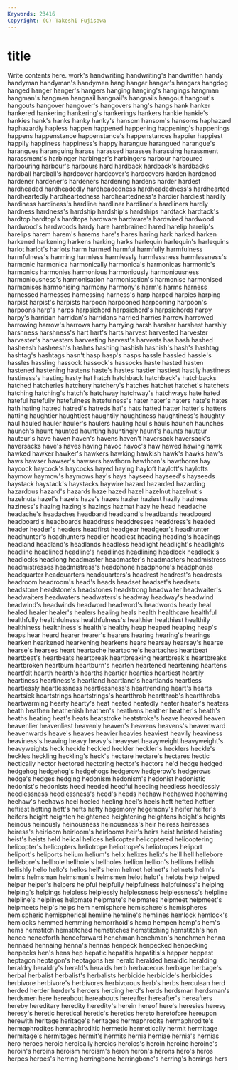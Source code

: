 ```yaml
---
Keywords: 23416 
Copyright: (C) Takeshi Fujisawa
---
```


# title

Write contents here.
work's
handwriting handwriting's handwritten handy handyman handyman's handymen hang hangar hangar's
hangars hangdog hanged hanger hanger's hangers hanging hanging's hangings hangman
hangman's hangmen hangnail hangnail's hangnails hangout hangout's hangouts hangover hangover's
hangovers hang's hangs hank hanker hankered hankering hankering's hankerings hankers
hankie hankie's hankies hank's hanks hanky hanky's hansom hansom's hansoms
haphazard haphazardly hapless happen happened happening happening's happenings happens happenstance
happenstance's happenstances happier happiest happily happiness happiness's happy harangue harangued
harangue's harangues haranguing harass harassed harasses harassing harassment harassment's harbinger
harbinger's harbingers harbour harboured harbouring harbour's harbours hard hardback hardback's
hardbacks hardball hardball's hardcover hardcover's hardcovers harden hardened hardener hardener's
hardeners hardening hardens harder hardest hardheaded hardheadedly hardheadedness hardheadedness's hardhearted
hardheartedly hardheartedness hardheartedness's hardier hardiest hardily hardiness hardiness's hardline hardliner
hardliner's hardliners hardly hardness hardness's hardship hardship's hardships hardtack hardtack's
hardtop hardtop's hardtops hardware hardware's hardwired hardwood hardwood's hardwoods hardy
hare harebrained hared harelip harelip's harelips harem harem's harems hare's
hares haring hark harked harken harkened harkening harkens harking harks
harlequin harlequin's harlequins harlot harlot's harlots harm harmed harmful harmfully
harmfulness harmfulness's harming harmless harmlessly harmlessness harmlessness's harmonic harmonica harmonically
harmonica's harmonicas harmonic's harmonics harmonies harmonious harmoniously harmoniousness harmoniousness's harmonisation
harmonisation's harmonise harmonised harmonises harmonising harmony harmony's harm's harms harness
harnessed harnesses harnessing harness's harp harped harpies harping harpist harpist's
harpists harpoon harpooned harpooning harpoon's harpoons harp's harps harpsichord harpsichord's
harpsichords harpy harpy's harridan harridan's harridans harried harries harrow harrowed
harrowing harrow's harrows harry harrying harsh harsher harshest harshly harshness
harshness's hart hart's harts harvest harvested harvester harvester's harvesters harvesting
harvest's harvests has hash hashed hasheesh hasheesh's hashes hashing hashish
hashish's hash's hashtag hashtag's hashtags hasn't hasp hasp's hasps hassle
hassled hassle's hassles hassling hassock hassock's hassocks haste hasted hasten
hastened hastening hastens haste's hastes hastier hastiest hastily hastiness hastiness's
hasting hasty hat hatch hatchback hatchback's hatchbacks hatched hatcheries hatchery
hatchery's hatches hatchet hatchet's hatchets hatching hatching's hatch's hatchway hatchway's
hatchways hate hated hateful hatefully hatefulness hatefulness's hater hater's haters
hate's hates hath hating hatred hatred's hatreds hat's hats hatted
hatter hatter's hatters hatting haughtier haughtiest haughtily haughtiness haughtiness's haughty
haul hauled hauler hauler's haulers hauling haul's hauls haunch haunches
haunch's haunt haunted haunting hauntingly haunt's haunts hauteur hauteur's have
haven haven's havens haven't haversack haversack's haversacks have's haves having
havoc havoc's haw hawed hawing hawk hawked hawker hawker's hawkers
hawking hawkish hawk's hawks haw's haws hawser hawser's hawsers hawthorn
hawthorn's hawthorns hay haycock haycock's haycocks hayed haying hayloft hayloft's
haylofts haymow haymow's haymows hay's hays hayseed hayseed's hayseeds haystack
haystack's haystacks haywire hazard hazarded hazarding hazardous hazard's hazards haze
hazed hazel hazelnut hazelnut's hazelnuts hazel's hazels haze's hazes hazier
haziest hazily haziness haziness's hazing hazing's hazings hazmat hazy he
head headache headache's headaches headband headband's headbands headboard headboard's headboards
headdress headdresses headdress's headed header header's headers headfirst headgear headgear's
headhunter headhunter's headhunters headier headiest heading heading's headings headland headland's
headlands headless headlight headlight's headlights headline headlined headline's headlines headlining
headlock headlock's headlocks headlong headmaster headmaster's headmasters headmistress headmistresses headmistress's
headphone headphone's headphones headquarter headquarters headquarters's headrest headrest's headrests headroom
headroom's head's heads headset headset's headsets headstone headstone's headstones headstrong
headwaiter headwaiter's headwaiters headwaters headwaters's headway headway's headwind headwind's headwinds
headword headword's headwords heady heal healed healer healer's healers healing
heals health healthcare healthful healthfully healthfulness healthfulness's healthier healthiest healthily
healthiness healthiness's health's healthy heap heaped heaping heap's heaps hear
heard hearer hearer's hearers hearing hearing's hearings hearken hearkened hearkening
hearkens hears hearsay hearsay's hearse hearse's hearses heart heartache heartache's
heartaches heartbeat heartbeat's heartbeats heartbreak heartbreaking heartbreak's heartbreaks heartbroken heartburn
heartburn's hearten heartened heartening heartens heartfelt hearth hearth's hearths heartier
hearties heartiest heartily heartiness heartiness's heartland heartland's heartlands heartless heartlessly
heartlessness heartlessness's heartrending heart's hearts heartsick heartstrings heartstrings's heartthrob heartthrob's
heartthrobs heartwarming hearty hearty's heat heated heatedly heater heater's heaters
heath heathen heathenish heathen's heathens heather heather's heath's heaths heating
heat's heats heatstroke heatstroke's heave heaved heaven heavenlier heavenliest heavenly
heaven's heavens heavens's heavenward heavenwards heave's heaves heavier heavies heaviest
heavily heaviness heaviness's heaving heavy heavy's heavyset heavyweight heavyweight's heavyweights
heck heckle heckled heckler heckler's hecklers heckle's heckles heckling heckling's
heck's hectare hectare's hectares hectic hectically hector hectored hectoring hector's
hectors he'd hedge hedged hedgehog hedgehog's hedgehogs hedgerow hedgerow's hedgerows
hedge's hedges hedging hedonism hedonism's hedonist hedonistic hedonist's hedonists heed
heeded heedful heeding heedless heedlessly heedlessness heedlessness's heed's heeds heehaw
heehawed heehawing heehaw's heehaws heel heeled heeling heel's heels heft
hefted heftier heftiest hefting heft's hefts hefty hegemony hegemony's heifer
heifer's heifers height heighten heightened heightening heightens height's heights heinous
heinously heinousness heinousness's heir heiress heiresses heiress's heirloom heirloom's heirlooms
heir's heirs heist heisted heisting heist's heists held helical helices
helicopter helicoptered helicoptering helicopter's helicopters heliotrope heliotrope's heliotropes heliport heliport's
heliports helium helium's helix helixes helix's he'll hell hellebore hellebore's
hellhole hellhole's hellholes hellion hellion's hellions hellish hellishly hello hello's
hellos hell's helm helmet helmet's helmets helm's helms helmsman helmsman's
helmsmen helot helot's helots help helped helper helper's helpers helpful
helpfully helpfulness helpfulness's helping helping's helpings helpless helplessly helplessness helplessness's
helpline helpline's helplines helpmate helpmate's helpmates helpmeet helpmeet's helpmeets help's
helps hem hemisphere hemisphere's hemispheres hemispheric hemispherical hemline hemline's hemlines
hemlock hemlock's hemlocks hemmed hemming hemorrhoid's hemp hempen hemp's hem's
hems hemstitch hemstitched hemstitches hemstitching hemstitch's hen hence henceforth henceforward
henchman henchman's henchmen henna hennaed hennaing henna's hennas henpeck henpecked
henpecking henpecks hen's hens hep hepatic hepatitis hepatitis's hepper heppest
heptagon heptagon's heptagons her herald heralded heraldic heralding heraldry heraldry's
herald's heralds herb herbaceous herbage herbage's herbal herbalist herbalist's herbalists
herbicide herbicide's herbicides herbivore herbivore's herbivores herbivorous herb's herbs herculean
herd herded herder herder's herders herding herd's herds herdsman herdsman's
herdsmen here hereabout hereabouts hereafter hereafter's hereafters hereby hereditary heredity
heredity's herein hereof here's heresies heresy heresy's heretic heretical heretic's
heretics hereto heretofore hereupon herewith heritage heritage's heritages hermaphrodite hermaphrodite's
hermaphrodites hermaphroditic hermetic hermetically hermit hermitage hermitage's hermitages hermit's hermits
hernia herniae hernia's hernias hero heroes heroic heroically heroics heroics's
heroin heroine heroine's heroin's heroins heroism heroism's heron heron's herons
hero's heros herpes herpes's herring herringbone herringbone's herring's herrings hers
